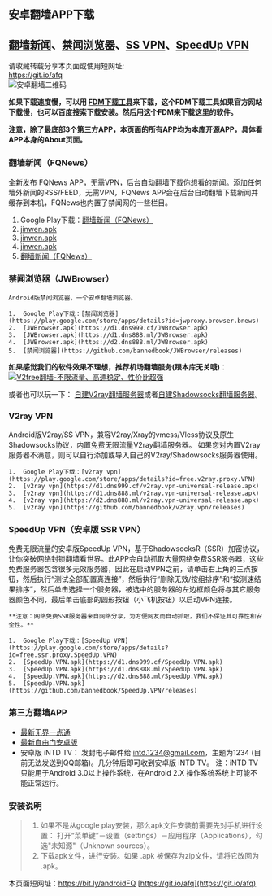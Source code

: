 ## 安卓翻墙APP下载

[翻墙新闻](#FQNews)、[禁闻浏览器](#JWBrowser)、[SS VPN](#v2vpn)、[SpeedUp VPN](#ssrvpn)
---------------------------------------------------------------------------

请收藏转载分享本页面或使用短网址:  
https://git.io/afq  
![安卓翻墙二维码](https://user-images.githubusercontent.com/4361923/71604745-0ca29f00-2b9f-11ea-9c16-680145d7699a.jpg)

**如果下载速度慢，可以用 [FDM下载工具](https://www.freedownloadmanager.org/zh/)来下载，这个FDM下载工具如果官方网站下载慢，也可以百度搜索下载安装。然后用这个FDM来下载这里的软件。**

**注意，除了最底部3个第三方APP，本页面的所有APP均为本库开源APP，具体看APP本身的About页面。**

###   翻墙新闻（FQNews） 

全新发布 FQNews APP，无需VPN，后台自动翻墙下载你想看的新闻。添加任何墙外新闻的RSS/FEED，无需VPN，FQNews APP会在后台自动翻墙下载新闻并缓存到本机，FQNews也内置了禁闻网的一些栏目。
	
1.  Google Play下载：[翻墙新闻（FQNews）](https://play.google.com/store/apps/details?id=jww.feed.fqnews)
2.  [jinwen.apk](https://d1.dns999.cf/jinwen.apk)
3.  [jinwen.apk](https://d1.dns888.ml/jinwen.apk)
4.  [jinwen.apk](https://d2.dns888.ml/jinwen.apk)
5.  [翻墙新闻（FQNews）](https://github.com/bannedbook/fanqiang/releases)
	
### 禁闻浏览器（JWBrowser）

    Android版禁闻浏览器，一个安卓翻墙浏览器。
	
    1.  Google Play下载：[禁闻浏览器](https://play.google.com/store/apps/details?id=jwproxy.browser.bnews)
    2.  [JWBrowser.apk](https://d1.dns999.cf/JWBrowser.apk)
    3.  [JWBrowser.apk](https://d1.dns888.ml/JWBrowser.apk)
    4.  [JWBrowser.apk](https://d2.dns888.ml/JWBrowser.apk)
    5.  [禁闻浏览器](https://github.com/bannedbook/JWBrowser/releases)
	
**如果感觉我们的软件效果不理想，推荐机场翻墙服务(跟本库无关哦)**：  
[![V2free翻墙-不限流量、高速稳定、性价比超强](https://raw.githubusercontent.com/bannedbook/fanqiang/master/v2ss/images/v2free.jpg)](https://github.com/bannedbook/fanqiang/wiki/V2ray%E6%9C%BA%E5%9C%BA)  

或者也可以玩一下：
[自建V2ray翻墙服务器](https://github.com/bannedbook/fanqiang/blob/master/v2ss/%E8%87%AA%E5%BB%BAV2ray%E6%9C%8D%E5%8A%A1%E5%99%A8%E7%AE%80%E6%98%8E%E6%95%99%E7%A8%8B.md)或者[自建Shadowsocks翻墙服务器](https://github.com/bannedbook/fanqiang/blob/master/v2ss/%E8%87%AA%E5%BB%BAShadowsocks%E6%9C%8D%E5%8A%A1%E5%99%A8%E7%AE%80%E6%98%8E%E6%95%99%E7%A8%8B.md)。  

### V2ray VPN

Android版V2ray/SS VPN，兼容V2ray/Xray的vmess/Vless协议及原生Shadowsocks协议，内置免费无限流量V2ray翻墙服务器。 如果您对内置V2ray服务器不满意，则可以自行添加或导入自己的V2ray/Shadowsocks服务器使用。
	
    1.  Google Play下载：[v2ray vpn](https://play.google.com/store/apps/details?id=free.v2ray.proxy.VPN)
    2.  [v2ray vpn](https://d1.dns999.cf/v2ray.vpn-universal-release.apk)
    3.  [v2ray vpn](https://d1.dns888.ml/v2ray.vpn-universal-release.apk)
    4.  [v2ray vpn](https://d2.dns888.ml/v2ray.vpn-universal-release.apk)
    5.  [v2ray vpn](https://github.com/bannedbook/v2ray.vpn/releases)
	
### SpeedUp VPN（安卓版 SSR VPN）

免费无限流量的安卓版SpeedUp VPN，基于ShadowsocksR（SSR）加密协议，让你突破网络封锁翻墙看世界。此APP会自动抓取大量网络免费SSR服务器，这些免费服务器包含很多无效服务器，因此在启动VPN之前，请单击右上角的三点按钮，然后执行“测试全部配置真连接”，然后执行“删除无效/按组排序”和“按测速结果排序”，然后单击选择一个服务器，被选中的服务器的左边框颜色将与其它服务器颜色不同，最后单击底部的圆形按钮（小飞机按钮）以启动VPN连接。 
	
	**注意：网络免费SSR服务器来自网络分享，为方便网友而自动抓取，我们不保证其可靠性和安全性。**
	
    1.  Google Play下载：[SpeedUp VPN](https://play.google.com/store/apps/details?id=free.ssr.proxy.SpeedUp.VPN)
    2.  [SpeedUp.VPN.apk](https://d1.dns999.cf/SpeedUp.VPN.apk)
    3.  [SpeedUp.VPN.apk](https://d1.dns888.ml/SpeedUp.VPN.apk)
    4.  [SpeedUp.VPN.apk](https://d2.dns888.ml/SpeedUp.VPN.apk)
    5.  [SpeedUp.VPN.apk](https://github.com/bannedbook/SpeedUp.VPN/releases)

### 第三方翻墙APP
	
*   [最新无界一点通](https://s3.amazonaws.com/wujie/um.apk)
*   [最新自由门安卓版](https://git.io/fgma)
*   安卓版 iNTD TV： 发封电子邮件给 intd.1234@gmail.com，主题为1234 (目前无法发送到QQ邮箱)。几分钟后即可收到安卓版 iNTD TV。 注：iNTD TV只能用于Android 3.0以上操作系统，在Android 2.X 操作系统系统上可能不能正常运行。

### 安装说明

> 1.  如果不是从google play安装，那么apk文件安装前需要先对手机进行设置： 打开“菜单键”－设置（settings）－应用程序（Applications），勾选"未知源"（Unknown sources）。
> 2.  下载apk文件，进行安装。如果 .apk 被保存为zip文件，请将它改回为 .apk。

本页面短网址：https://bit.ly/androidFQ [https://git.io/afq](https://git.io/afq)
